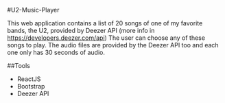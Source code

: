 #U2-Music-Player

This web application contains a list of 20 songs of one of my favorite bands, the U2, provided by Deezer API (more info in https://developers.deezer.com/api)
The user can choose any of these songs to play. The audio files are provided by the Deezer API too and each one only has 30 seconds of audio.

##Tools
* ReactJS
* Bootstrap
* Deezer API


